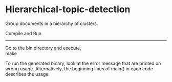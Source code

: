 Hierarchical-topic-detection
============================

Group documents in a hierarchy of clusters.

Compile and Run  
_______________________________  
Go to the bin directory and execute,  
make  

To run the generated binary, look at the error message that are printed on wrong
usage. Alternatively, the beginning lines of main() in each code describes the
usage.
